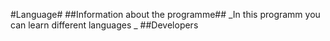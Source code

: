 #Language#
##Information about the programme## 
_In this programm you can learn different languages  _
##Developers 
